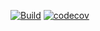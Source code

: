[![Build](https://github.com/andyts93/brt-api-wrapper/actions/workflows/php.yml/badge.svg?branch=main)](https://github.com/andyts93/brt-api-wrapper/actions/workflows/php.yml) [![codecov](https://codecov.io/gh/andyts93/brt-api-wrapper/branch/main/graph/badge.svg?token=46SX6EHSV4)](https://codecov.io/gh/andyts93/brt-api-wrapper)